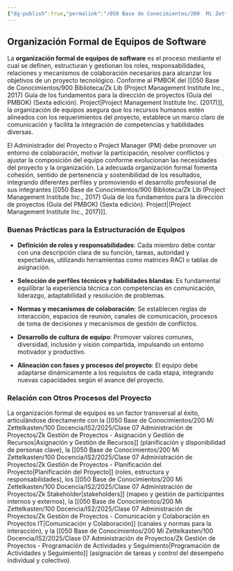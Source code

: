 ```yaml
---
{"dg-publish":true,"permalink":"/050 Base de Conocimientos/200  Mi Zettelkasten/100 Docencia/IS2/2025/Clase 07 Administración de Proyectos/Zk Organización Formal de Equipos de Software/","tags":["#definir"]}
---
```


## Organización Formal de Equipos de Software

La **organización formal de equipos de software** es el proceso mediante el cual se definen, estructuran y gestionan los roles, responsabilidades, relaciones y mecanismos de colaboración necesarios para alcanzar los objetivos de un proyecto tecnológico. Conforme al PMBOK del [[050 Base de Conocimientos/900 Biblioteca/Zk Lib (Project Management Institute Inc., 2017) Guía de los fundamentos para la dirección de proyectos (Guía del PMBOK) (Sexta edición). Project\|Project Management Institute Inc. (2017)]], la organización de equipos asegura que los recursos humanos estén alineados con los requerimientos del proyecto, establece un marco claro de comunicación y facilita la integración de competencias y habilidades diversas.

El Administrador del Proyecto o Project Manager (PM) debe promover un entorno de colaboración, motivar la participación, resolver conflictos y ajustar la composición del equipo conforme evolucionan las necesidades del proyecto y la organización. La adecuada organización formal fomenta cohesión, sentido de pertenencia y sostenibilidad de los resultados, integrando diferentes perfiles y promoviendo el desarrollo profesional de sus integrantes [[050 Base de Conocimientos/900 Biblioteca/Zk Lib (Project Management Institute Inc., 2017) Guía de los fundamentos para la dirección de proyectos (Guía del PMBOK) (Sexta edición). Project\|(Project Management Institute Inc., 2017)]].

### Buenas Prácticas para la Estructuración de Equipos

- **Definición de roles y responsabilidades**: Cada miembro debe contar con una descripción clara de su función, tareas, autoridad y expectativas, utilizando herramientas como matrices RACI o tablas de asignación.

- **Selección de perfiles técnicos y habilidades blandas**: Es fundamental equilibrar la experiencia técnica con competencias en comunicación, liderazgo, adaptabilidad y resolución de problemas.

- **Normas y mecanismos de colaboración**: Se establecen reglas de interacción, espacios de reunión, canales de comunicación, procesos de toma de decisiones y mecanismos de gestión de conflictos.

- **Desarrollo de cultura de equipo**: Promover valores comunes, diversidad, inclusión y visión compartida, impulsando un entorno motivador y productivo.

- **Alineación con fases y procesos del proyecto**: El equipo debe adaptarse dinámicamente a los requisitos de cada etapa, integrando nuevas capacidades según el avance del proyecto.


### Relación con Otros Procesos del Proyecto

La organización formal de equipos es un factor transversal al éxito, articulándose directamente con la [[050 Base de Conocimientos/200  Mi Zettelkasten/100 Docencia/IS2/2025/Clase 07 Administración de Proyectos/Zk Gestión de Proyectos - Asignación y Gestión de Recursos\|Asignación y Gestión de Recursos]] (planificación y disponibilidad de personas clave), la [[050 Base de Conocimientos/200  Mi Zettelkasten/100 Docencia/IS2/2025/Clase 07 Administración de Proyectos/Zk Gestión de Proyectos - Planificación del Proyecto\|Planificación del Proyecto]] (roles, estructura y responsabilidades), los [[050 Base de Conocimientos/200  Mi Zettelkasten/100 Docencia/IS2/2025/Clase 07 Administración de Proyectos/Zk Stakeholder\|stakeholders]] (mapeo y gestión de participantes internos y externos), la [[050 Base de Conocimientos/200  Mi Zettelkasten/100 Docencia/IS2/2025/Clase 07 Administración de Proyectos/Zk Gestión de Proyectos - Comunicación y Colaboración en Proyectos IT\|Comunicación y Colaboración]] (canales y normas para la interacción), y la [[050 Base de Conocimientos/200  Mi Zettelkasten/100 Docencia/IS2/2025/Clase 07 Administración de Proyectos/Zk Gestión de Proyectos - Programación de Actividades y Seguimiento\|Programación de Actividades y Seguimiento]] (asignación de tareas y control del desempeño individual y colectivo).
